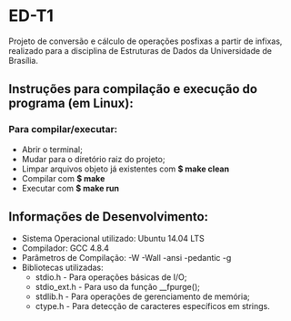 # ED-T1
Projeto de conversão e cálculo de operações posfixas a partir de infixas, realizado para a disciplina de Estruturas de Dados da Universidade de Brasília.

## Instruções para compilação e execução do programa (em Linux): 

### Para compilar/executar:
* Abrir o terminal;
* Mudar para o diretório raiz do projeto;
* Limpar arquivos objeto já existentes com **$ make clean**
* Compilar com **$ make**
* Executar com **$ make run**

## Informações de Desenvolvimento:

* Sistema Operacional utilizado: Ubuntu 14.04 LTS
* Compilador: GCC 4.8.4
* Parâmetros de Compilação: -W -Wall -ansi -pedantic -g
* Bibliotecas utilizadas:
	* stdio.h - Para operações básicas de I/O;
	* stdio_ext.h - Para uso da função __fpurge();
	* stdlib.h - Para operações de gerenciamento de memória;
	* ctype.h - Para detecção de caracteres específicos em strings.
